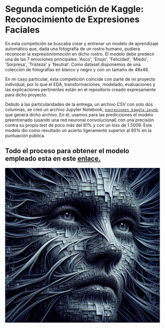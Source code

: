 # **Segunda competición de Kaggle: Reconocimiento de Expresiones Faciales**  
>  
En esta competición se buscaba crear y entrenar un modelo de aprendizaje automático que, dada una fotografía de un rostro humano, pudiera reconocer la expresión/emoción en dicho rostro. El modelo debe predecir una de las 7 emociones principales: 'Asco', 'Enojo', 'Felicidad', 'Miedo', 'Sorpresa', 'Tristeza' y 'Neutral'. Como dataset disponemos de una colección de fotografías en blanco y negro y con un tamaño de 48x48.

En mi caso particular, esta competición coincide con parte de mi proyecto individual, por lo que el EDA, transformaciones, modelado, evaluaciones y las explicaciones pertinentes están en el repositorio creado expresamente para dicho proyecto.

Debido a las particularidades de la entrega, un archivo CSV con solo dos columnas, se creó un archivo Jupyter Notebook, [`expresiones_kaggle.ipynb`](https://github.com/PepeReinaCampo/Kaggle-Reconocimiento-de-Expresiones-Faciales/blob/main/expresiones_kaggle.ipynb),
que genera dicho archivo. En él, usamos para las predicciones el modelo preentrenado (usando una red neuronal convolucional) con una precisión contra su propio test de poco más del 81% y con un loss de 1.5009. Este modelo dio como resultado un acierto ligeramente superior al 95% en la puntuación pública.  

  ## **Todo el proceso para obtener el modelo empleado esta en este [enlace.](https://github.com/PepeReinaCampo/proyectoML)**

![Descripción de la imagen](ima/CNN.jpg)  


